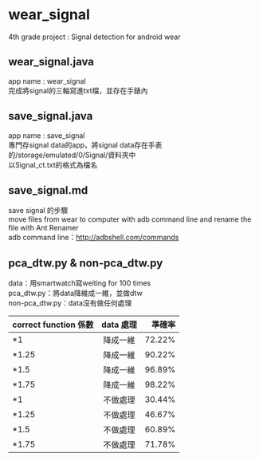 # wear_signal
4th grade project : Signal detection for android wear

## wear_signal.java
app name : wear_signal <br>
完成將signal的三軸寫進txt檔，並存在手錶內<br>

## save_signal.java
app name : save_signal <br>
專門存signal data的app，將signal data存在手表的/storage/emulated/0/Signal/資料夾中 <br>
以Signal_ct.txt的格式為檔名 <br>

## save_signal.md
save signal 的步驟 <br>
move files from wear to computer with adb command line and rename the file with Ant Renamer <br>
adb command line：http://adbshell.com/commands

## pca_dtw.py & non-pca_dtw.py
data：用smartwatch寫weiting for 100 times <br>
pca_dtw.py：將data降維成一維，並做dtw <br>
non-pca_dtw.py：data沒有做任何處理 <br>

| correct function 係數  | data 處理  | 準確率 |
| :------------ |:---------------:| -----:|
| *1                    | 降成一維  | 72.22% |
| *1.25                 | 降成一維  | 90.22% |
| *1.5                  | 降成一維  | 96.89% |
| *1.75                 | 降成一維  | 98.22% |
| *1                    | 不做處理  | 30.44% |
| *1.25                 | 不做處理  | 46.67% |
| *1.5                  | 不做處理  | 60.89% |
| *1.75                 | 不做處理  | 71.78% |
